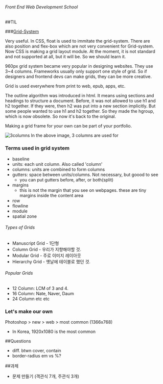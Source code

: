###### Front End Web Development School

##TIL

###[Grid-System](https://github.com/yamoo9/PSD2HTML-CSS/wiki/%EC%9B%B9-%EA%B7%B8%EB%A6%AC%EB%93%9C-%EC%8B%9C%EC%8A%A4%ED%85%9C)

Very useful. In CSS, float is used to immitate the grid-system. There are also position and flex-box which are not very convenient for Grid-system. Now CSS is making a grid layout module. At the moment, it is not standard and not supported at all, but it will be. So we should learn it.

960px grid system became very popular in designing websites. They use 3~4 columns. Frameworks usually only support one style of grid. So if designers and frontend devs can make grids, they can be more creative.

Grid is used everywhere from print to web, epub, apps, etc. 

The outline algorithm was introduced in html. It means using sections and headings to structure a document. Before, it was not allowed to use h1 and h2 together. If they were, then h2 was put into a new section implicitly. But some people wanted to use h1 and h2 together. So they made the hgroup, which is now obsolete. So now it's back to the original. 

Making a grid frame for your own can be part of your portfolio.

![3columns](https://github.com/yamoo9/PSD2HTML-CSS/raw/master/__assets__/Thinking_with_Type_Grid_11.gif)
In the above image, 3 columns are used for 

### Terms used in grid system
- baseline
- units: each unit column. Also called 'column'
- columns: units are combined to form columns
- gutters: space between units/columns. Not necessary, but goood to see
	- you can put gutters before, after, or both(split)
- margins
	- this is not the margin that you see on webpages. these are tiny margins inside the content area
- row
- flowline
- module
- spatial zone

###### Types of Grids
- Manuscript Grid - 1단형
- Column Grid - 우리가 지향해야할 것.
- Modular Grid - 주로 이미지 레이아웃
- Hierarchy Grid - 옛날에 테이블로 했던 것.

###### Popular Grids
- 12 Column: LCM of 3 and 4.
- 16 Column: Nate, Naver, Daum
- 24 Column etc etc

### Let's make our own
Photoshop > new > web > most common (1366x768)
* In Korea, 1920x1080 is the most common

##Questions
- diff. btwn cover, contain
- border-radius em vs %?

##과제
- 문제 만들기 (객관식 7개, 주관식 3개)